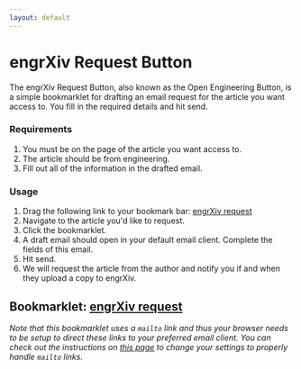 ```yaml
---
layout: default
---
```


<h1>engrXiv Request Button</h1>

The engrXiv Request Button, also known as the Open Engineering Button, is a simple bookmarklet for drafting an email request for the article you want access to. You fill in the required details and hit send.

### Requirements
1. You must be on the page of the article you want access to.
2. The article should be from engineering.
3. Fill out all of the information in the drafted email.

### Usage
1. Drag the following link to your bookmark bar: [engrXiv request](javascript:(function(){location.href='mailto:request@engrxiv.org?SUBJECT=Open%20Engineering%20Request&BODY=URL%3A%20'+escape(location.href)+encodeURI('\r\nAuthor%20Email:%20\r\n\r\nYour%20Name:%20\r\nYour%20Affiliation:%20\r\nReason%20for%20request:%20')})();)
2. Navigate to the article you'd like to request.
3. Click the bookmarklet.
4. A draft email should open in your default email client. Complete the fields of this email.
5. Hit send.
6. We will request the article from the author and notify you if and when they upload a copy to engrXiv.

## Bookmarklet: [engrXiv request](javascript:(function(){location.href='mailto:request@engrxiv.org?SUBJECT=Open%20Engineering%20Request&BODY=URL%3A%20'+escape(location.href)+encodeURI('\r\nAuthor%20Email:%20\r\n\r\nYour%20Name:%20\r\nYour%20Affiliation:%20\r\nReason%20for%20request:%20')})();)

*Note that this bookmarklet uses a `mailto` link and thus your browser needs to be setup to direct these links to your preferred email client. You can check out the instructions on [this page](https://www.chainsawonatireswing.com/2015/05/03/a-guide-to-getting-webmail-services-to-work-with-mailto-links/#gmail-in-firefox-on-windows-os-x--linux) to change your settings to properly handle `mailto` links.*